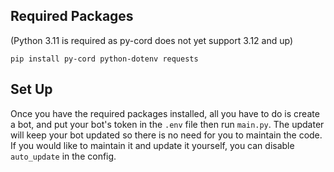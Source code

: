 
## Required Packages
(Python 3.11 is required as py-cord does not yet support 3.12 and up)
```
pip install py-cord python-dotenv requests
```

## Set Up
Once you have the required packages installed, all you have to do is create a bot, and put your bot's token in the `.env` file then run `main.py`. The updater will keep your bot updated so there is no need for you to maintain the code. If you would like to maintain it and update it yourself, you can disable `auto_update` in the config.
